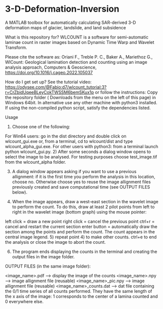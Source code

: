 # 3-D-Deformation-Inversion
A MATLAB toolbox for automatically calculating SAR-derived 3-D deformation maps of glacier, landslide, and land subsidence

What is this repository for?
WLCOUNT is a software for semi-automatic laminae count in raster images based on Dynamic Time Warp and Wavelet Transform.

Please cite the software as: Oriani F., Treble P. C., Baker A., Mariethoz G., WlCount: Geological lamination detection and counting using an image analysis approach, Computers & Geoscience, https://doi.org/10.1016/j.cageo.2022.105037

How do I get set up?
See the tutorial video: https://odysee.com/@Fabio:d7/wlcount_tutorial:3?r=CrZbidUqeeBLeyCokTWSSM6bemSKux1p or follow the instructions: Copy the repository folder ( Downloads from the menu on the left of this page) in Windows 64bit. In alternative use any other machine with python3 installed. If using the non-compiled python script, satisfy the dependencies listed.

Usage
1) Choose one of the following:

For Win64 users: go in the dist directory and double click on wlcount_gui.exe or, from a terminal, cd to wlcount/dist and type wlcount_alpha_gui.exe.
For other users with python3: from a terminal launch python wlcount_gui.py.
2) After some seconds a dialog window opens to select the image to be analysed. For testing purposes choose test_image.tif from the wlcount_alpha folder.

3) A dialog window appears asking if you want to use a previous allignment: if it is the first time you perform the analysis in this location, choose no. Otherwise choose yes to reuse the image allignment files previously created and save computational time (see OUTPUT FILES below).

4) When the image appears, draw a west-east section in the wavelet image to perform the count. To do this, draw at least 2 pilot points from left to right in the wavelet image (bottom graph) using the mouse pointer:

left click = draw a new point
right click = cancel the previous point
ctrl+r = cancel and restart the current section
enter button = automatically draw the section among the points and perform the count. The count appears in the central image legend.
5) repeat point 4) to make other counts. ctrl+e to end the analysis or close the image to abort the count.

6) The program ends displaying the counts in the terminal and creating the output files in the image folder.

OUTPUT FILES (in the same image folder):

<image_name>.pdf --> display the image of the counts
<image_name>.npy --> image allignment file (reusable)
<image_name>_pic.npy --> image allignment file (reusable)
<image_name>_counts.dat --> dat file containing the 0/1 time series of all counts performed. They have the same length of the x axis of the image: 1 corresponds to the center of a lamina counted and 0 everywhere else.
